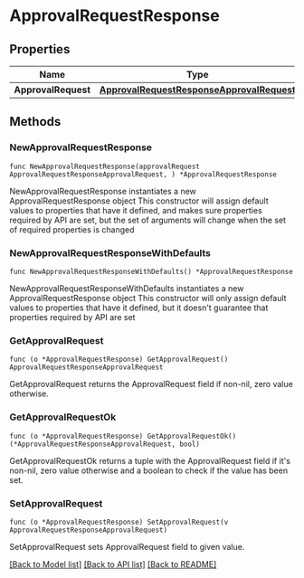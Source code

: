 # ApprovalRequestResponse

## Properties

Name | Type | Description | Notes
------------ | ------------- | ------------- | -------------
**ApprovalRequest** | [**ApprovalRequestResponseApprovalRequest**](approvalRequestResponse_approval_request.md) |  | 

## Methods

### NewApprovalRequestResponse

`func NewApprovalRequestResponse(approvalRequest ApprovalRequestResponseApprovalRequest, ) *ApprovalRequestResponse`

NewApprovalRequestResponse instantiates a new ApprovalRequestResponse object
This constructor will assign default values to properties that have it defined,
and makes sure properties required by API are set, but the set of arguments
will change when the set of required properties is changed

### NewApprovalRequestResponseWithDefaults

`func NewApprovalRequestResponseWithDefaults() *ApprovalRequestResponse`

NewApprovalRequestResponseWithDefaults instantiates a new ApprovalRequestResponse object
This constructor will only assign default values to properties that have it defined,
but it doesn't guarantee that properties required by API are set

### GetApprovalRequest

`func (o *ApprovalRequestResponse) GetApprovalRequest() ApprovalRequestResponseApprovalRequest`

GetApprovalRequest returns the ApprovalRequest field if non-nil, zero value otherwise.

### GetApprovalRequestOk

`func (o *ApprovalRequestResponse) GetApprovalRequestOk() (*ApprovalRequestResponseApprovalRequest, bool)`

GetApprovalRequestOk returns a tuple with the ApprovalRequest field if it's non-nil, zero value otherwise
and a boolean to check if the value has been set.

### SetApprovalRequest

`func (o *ApprovalRequestResponse) SetApprovalRequest(v ApprovalRequestResponseApprovalRequest)`

SetApprovalRequest sets ApprovalRequest field to given value.



[[Back to Model list]](../README.md#documentation-for-models) [[Back to API list]](../README.md#documentation-for-api-endpoints) [[Back to README]](../README.md)


